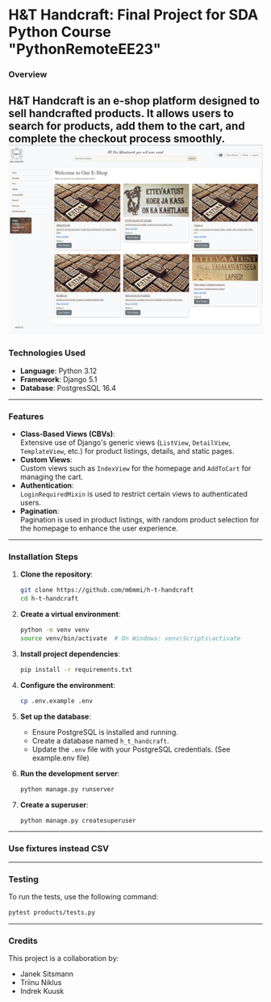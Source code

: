 # H&T Handcraft: Final Project for SDA Python Course "PythonRemoteEE23"

### Overview  
H&T Handcraft is an e-shop platform designed to sell handcrafted products. It allows users to search for products, add them to the cart, and complete the checkout process smoothly.
![demo.png](demo.png)
---

### Technologies Used
- **Language**: Python 3.12
- **Framework**: Django 5.1
- **Database**: PostgresSQL 16.4  

---

### Features  

- **Class-Based Views (CBVs)**:  
  Extensive use of Django's generic views (`ListView`, `DetailView`, `TemplateView`, etc.) for product listings, details, and static pages.  
- **Custom Views**:  
  Custom views such as `IndexView` for the homepage and `AddToCart` for managing the cart.  
- **Authentication**:  
  `LoginRequiredMixin` is used to restrict certain views to authenticated users.  
- **Pagination**:  
  Pagination is used in product listings, with random product selection for the homepage to enhance the user experience.

---

### Installation Steps  

1. **Clone the repository**:  
    ```bash  
    git clone https://github.com/m6mmi/h-t-handcraft  
    cd h-t-handcraft  
    ```  

2. **Create a virtual environment**:  
    ```bash  
    python -m venv venv  
    source venv/bin/activate  # On Windows: venv\Scripts\activate  
    ```  

3. **Install project dependencies**:  
    ```bash  
    pip install -r requirements.txt  
    ```  

4. **Configure the environment**:  
    ```bash  
    cp .env.example .env  
    ```  

5. **Set up the database**:  
    - Ensure PostgreSQL is installed and running.  
    - Create a database named `h_t_handcraft`.  
    - Update the `.env` file with your PostgreSQL credentials. (See example.env file)

6. **Run the development server**:  
    ```bash  
    python manage.py runserver  
    ```
   
7. **Create a superuser**:

    ```bash
    python manage.py createsuperuser
    ```

---

### Use fixtures instead CSV


---


### Testing  

To run the tests, use the following command:

```bash  
pytest products/tests.py  

```

---


### Credits
This project is a collaboration by:

- Janek Sitsmann
- Triinu Niklus
- Indrek Kuusk